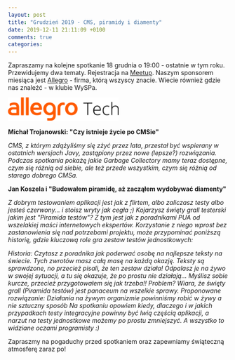 ```yaml
---
layout: post
title: "Grudzień 2019 - CMS, piramidy i diamenty"
date: 2019-12-11 21:11:09 +0100
comments: true
categories: 
---
```


Zapraszamy na kolejne spotkanie 18 grudnia o 19:00 - ostatnie w tym roku. Przewidujemy dwa tematy. Rejestracja na <a href="https://www.meetup.com/Zielona-Gora-JUG/events/267105366/" target="_blank">Meetup</a>. Naszym sponsorem miesiąca jest <a href="https://allegro.tech/" target="_blank">Allegro</a> - firma, którą wszyscy znacie. Wiecie również gdzie nas znaleźć - w klubie WySPa.

<img class="center" src="/images/allegro_tech.png" style="width: 50%;">

<b>Michał Trojanowski: "Czy istnieje życie po CMSie"</b>

<i>CMS, z którym zdążyliśmy się zżyć przez lata, przestał być wspierany w ostatnich wersjach Javy, zastąpiony przez nowe (lepsze?) rozwiązania. Podczas spotkania pokażę jakie Garbage Collectory mamy teraz dostępne, czym się różnią od siebie, ale też przede wszystkim, czym się różnią od starego dobrego CMSa.</i>

<b>Jan Koszela i "Budowałem piramidę, aż zacząłem wydobywać diamenty"</b>

<i>Z dobrym testowaniem aplikacji jest jak z flirtem, albo zaliczasz testy albo jesteś czerwony... i stoisz wryty jak cegła ;)
Kojarzysz święty grall testerski jakim jest "Piramida testów"? Z tym jest jak z poradnikami PUA od wszelakiej maści internetowych ekspertów.
Korzystanie z niego wprost bez zastanowienia się nad potrzebami projektu, może przypominać poniższą historię, gdzie kluczową role gra zestaw testów jednostkowych:

Historia:
Czytasz z poradnika jak poderwać osobę na najlepsze teksty na świecie. Tych zwrotów masz całą masę na każdą okazję. Teksty są sprawdzone, no przecież pisali, że ten zestaw działa! Odpalasz je na żywo w swojej sytuacji, a tu się okazuje, że po prostu nie działają... Myślisz sobie kurcze, przecież przygotowałem się jak trzeba!!
Problem?
Wiara, że święty grall (Piramida testów) jest panaceum na wszelkie sprawy.
Proponowane rozwiązanie:
Działania na żywym organizmie powinniśmy robić w żywy a nie sztuczny sposób
Na spotkaniu opowiem kiedy, dlaczego i w jakich przypadkach testy integracyjne powinny być lwią częścią aplikacji, a narzut na testy jednostkowe możemy po prostu zmniejszyć. A wszystko to widziane oczami programisty :)</i>

Zapraszmy na pogaduchy przed spotkaniem oraz zapewniamy świąteczną atmosferę zaraz po!